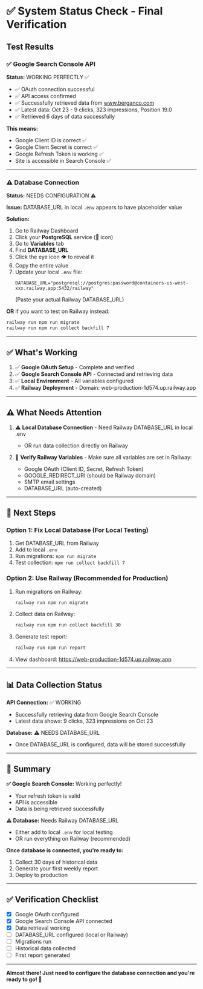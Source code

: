 # ✅ System Status Check - Final Verification

## Test Results

### ✅ Google Search Console API
**Status:** WORKING PERFECTLY ✅

- ✅ OAuth connection successful
- ✅ API access confirmed
- ✅ Successfully retrieved data from www.berganco.com
- ✅ Latest data: Oct 23 - 9 clicks, 323 impressions, Position 19.0
- ✅ Retrieved 6 days of data successfully

**This means:**
- Google Client ID is correct ✅
- Google Client Secret is correct ✅
- Google Refresh Token is working ✅
- Site is accessible in Search Console ✅

---

### ⚠️ Database Connection
**Status:** NEEDS CONFIGURATION ⚠️

**Issue:** DATABASE_URL in local `.env` appears to have placeholder value

**Solution:**
1. Go to Railway Dashboard
2. Click your **PostgreSQL** service (🐘 icon)
3. Go to **Variables** tab
4. Find **DATABASE_URL**
5. Click the eye icon 👁️ to reveal it
6. Copy the entire value
7. Update your local `.env` file:
   ```env
   DATABASE_URL="postgresql://postgres:password@containers-us-west-xxx.railway.app:5432/railway"
   ```
   (Paste your actual Railway DATABASE_URL)

**OR** if you want to test on Railway instead:
```bash
railway run npm run migrate
railway run npm run collect backfill 7
```

---

## ✅ What's Working

1. ✅ **Google OAuth Setup** - Complete and verified
2. ✅ **Google Search Console API** - Connected and retrieving data
3. ✅ **Local Environment** - All variables configured
4. ✅ **Railway Deployment** - Domain: web-production-1d574.up.railway.app

---

## ⚠️ What Needs Attention

1. ⚠️ **Local Database Connection** - Need Railway DATABASE_URL in local .env
   - OR run data collection directly on Railway

2. 🔄 **Verify Railway Variables** - Make sure all variables are set in Railway:
   - Google OAuth (Client ID, Secret, Refresh Token)
   - GOOGLE_REDIRECT_URI (should be Railway domain)
   - SMTP email settings
   - DATABASE_URL (auto-created)

---

## 🚀 Next Steps

### Option 1: Fix Local Database (For Local Testing)

1. Get DATABASE_URL from Railway
2. Add to local `.env`
3. Run migrations: `npm run migrate`
4. Test collection: `npm run collect backfill 7`

### Option 2: Use Railway (Recommended for Production)

1. Run migrations on Railway:
   ```bash
   railway run npm run migrate
   ```

2. Collect data on Railway:
   ```bash
   railway run npm run collect backfill 30
   ```

3. Generate test report:
   ```bash
   railway run npm run report
   ```

4. View dashboard:
   https://web-production-1d574.up.railway.app

---

## 📊 Data Collection Status

**API Connection:** ✅ WORKING
- Successfully retrieving data from Google Search Console
- Latest data shows: 9 clicks, 323 impressions on Oct 23

**Database:** ⚠️ NEEDS DATABASE_URL
- Once DATABASE_URL is configured, data will be stored successfully

---

## 🎯 Summary

**✅ Google Search Console:** Working perfectly!
- Your refresh token is valid
- API is accessible
- Data is being retrieved successfully

**⚠️ Database:** Needs Railway DATABASE_URL
- Either add to local `.env` for local testing
- OR run everything on Railway (recommended)

**Once database is connected, you're ready to:**
1. Collect 30 days of historical data
2. Generate your first weekly report
3. Deploy to production

---

## ✅ Verification Checklist

- [x] Google OAuth configured
- [x] Google Search Console API connected
- [x] Data retrieval working
- [ ] DATABASE_URL configured (local or Railway)
- [ ] Migrations run
- [ ] Historical data collected
- [ ] First report generated

---

**Almost there! Just need to configure the database connection and you're ready to go! 🚀**

